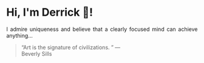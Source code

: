 # Hi, I'm Derrick 👋!
<p align="justify">I admire uniqueness and believe that a clearly focused mind can achieve anything...</p> 
<!-- #quote-start -->
<blockquote>&ldquo;Art is the signature of civilizations. &rdquo; &mdash; <footer>Beverly Sills</footer></blockquote>
<!-- #quote-end -->
